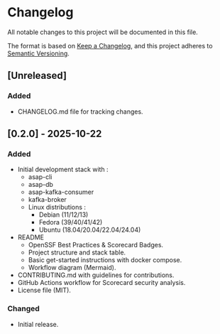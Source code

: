 # Changelog

All notable changes to this project will be documented in this file.

The format is based on [Keep a Changelog](https://keepachangelog.com/en/1.0.0/), and this project adheres to [Semantic Versioning](https://semver.org/spec/v2.0.0.html).

## [Unreleased]

### Added

- CHANGELOG.md file for tracking changes.

## [0.2.0] - 2025-10-22

### Added

- Initial development stack with :
  - asap-cli
  - asap-db
  - asap-kafka-consumer
  - kafka-broker
  - Linux distributions :
    - Debian (11/12/13)
    - Fedora (39/40/41/42)
    - Ubuntu (18.04/20.04/22.04/24.04)
- README
  - OpenSSF Best Practices & Scorecard Badges.
  - Project structure and stack table.
  - Basic get-started instructions with docker compose.
  - Workflow diagram (Mermaid).
- CONTRIBUTING.md with guidelines for contributions.
- GitHub Actions workflow for Scorecard security analysis.
- License file (MIT).

### Changed

- Initial release.
